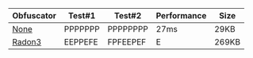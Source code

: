 | Obfuscator                                                                        | Test#1  | Test#2   | Performance | Size   |
|-----------------------------------------------------------------------------------|---------|----------|-------------|--------|
| [None](https://www.java.com/#LOL)                                                 | PPPPPPP | PPPPPPPP | 27ms        | 29KB   | Some of my personal views :P (You find it!)
| [Radon3](https://github.com/ItzSomebody/radon)                                    | EEPPEFE | FPFEEPEF | E           | 269KB  | Crappy indeed.
